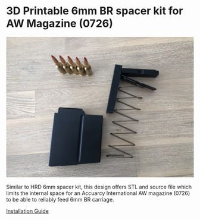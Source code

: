 3D Printable 6mm BR spacer kit for AW Magazine (0726)
=========================================

![Full Kit](resources/full_kit.JPG)

Similar to HRD 6mm spacer kit, this design offers STL and source file which limits the internal space for an Accuarcy International AW magazine (0726) to be able to reliably feed 6mm BR carriage.

[Installation Guide](https://youtu.be/e9sszlhYAps)

